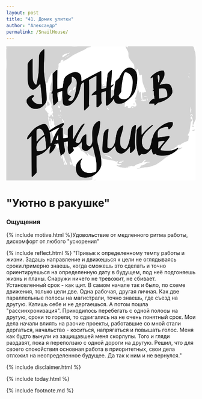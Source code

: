 ```yaml
---
layout: post
title: "41. Домик улитки"
author: "Александр"
permalink: /SnailHouse/
---
```

<a href="/_cards/">!["Привычка жить не торопясь"](/_img/41.svg)</a>
# "Уютно в ракушке"

### Ощущения
{% include motive.html %}Удовольствие от медленного ритма работы, дискомфорт от любого "ускорения"

{% include reflect.html %}
"Привык к определенному темпу работы и жизни. Задашь направление и движешься к цели не оглядываясь сроки.примерно знаешь, когда сможешь это сделать и точно ориентируешься на определенную дату в будущем, под неё подгоняешь жизнь и планы. Снаружи ничего не тревожит, не сбивает. Установленный срок - как щит. В самом начале так и было, по схеме движения, только цели две. Одна рабочая, другая личная. Как две параллельные полосы на магистрали, точно знаешь, где съезд на другую. Катишь себе и не дергаешься. А потом пошла "рассинхронизация". Приходилось перебегать с одной полосы на другую, сроки то горели, то сдвигались на не очень понятный срок. Мои дела начали влиять на раочие проекты, работавшие со мной стали дергаться, начальство - коситься, напрягаться и повышать голос. Меня как будто вынули из защищавшей меня скорлупы. Того и гляди раздавят, пока я переползаю с одной дороги на другую. Решил, что для своего спокойствия основная работа в приоритетных, свои дела отложил на неопределенное будущее. Да так к ним и не вернулся."

{% include disclaimer.html %}

{% include today.html %}

{% include footnote.md %}
